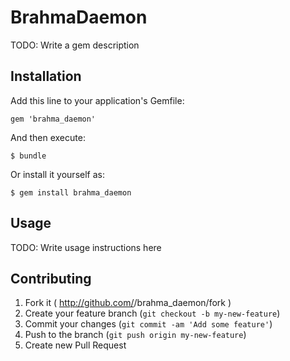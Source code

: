 # BrahmaDaemon

TODO: Write a gem description

## Installation

Add this line to your application's Gemfile:

    gem 'brahma_daemon'

And then execute:

    $ bundle

Or install it yourself as:

    $ gem install brahma_daemon

## Usage

TODO: Write usage instructions here

## Contributing

1. Fork it ( http://github.com/<my-github-username>/brahma_daemon/fork )
2. Create your feature branch (`git checkout -b my-new-feature`)
3. Commit your changes (`git commit -am 'Add some feature'`)
4. Push to the branch (`git push origin my-new-feature`)
5. Create new Pull Request
